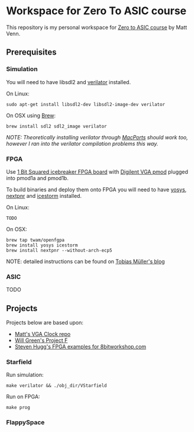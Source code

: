 # Workspace for Zero To ASIC course
This repository is my personal workspace for [Zero to ASIC course](https://www.zerotoasiccourse.com) by Matt Venn.

## Prerequisites
### Simulation
You will need to have libsdl2 and [verilator](https://www.veripool.org/verilator/) installed.

On Linux:

    sudo apt-get install libsdl2-dev libsdl2-image-dev verilator

On OSX using [Brew](https://brew.sh/):

    brew install sdl2 sdl2_image verilator

*NOTE: Theoretically installing verilator through [MacPorts](https://www.macports.org/) should work too, however I ran into the verilator compilation problems this way.*

### FPGA
Use [1 Bit Squared icebreaker FPGA board](https://1bitsquared.com/products/icebreaker) with [Digilent VGA pmod](https://digilent.com/shop/pmod-vga-video-graphics-array/) plugged into pmod1a and pmod1b.

To build binaries and deploy them onto FPGA you will need to have [yosys](https://yosyshq.net/yosys/), [nextpnr](https://github.com/YosysHQ/nextpnr) and [icestorm](http://www.clifford.at/icestorm/) installed.

On Linux:

    TODO

On OSX:

    brew tap twam/openfgpa
    brew install yosys icestorm
    brew install nextpnr --without-arch-ecp5

NOTE: detailed instructions can be found on [Tobias Müller's blog](https://www.twam.info/software/using-the-icebreaker-with-an-open-source-fpga-toolchain-on-os-x)

### ASIC
TODO


## Projects
Projects below are based upon:
* [Matt's VGA Clock repo](https://github.com/mattvenn/vga-clock)
* [Will Green's Project F](https://projectf.io/sitemap/#fpga-graphics)
* [Steven Hugg's FPGA examples for 8bitworkshop.com](https://github.com/sehugg/fpga-examples)

### Starfield
Run simulation:

    make verilator && ./obj_dir/VStarfield
    
Run on FPGA:

    make prog

### FlappySpace
